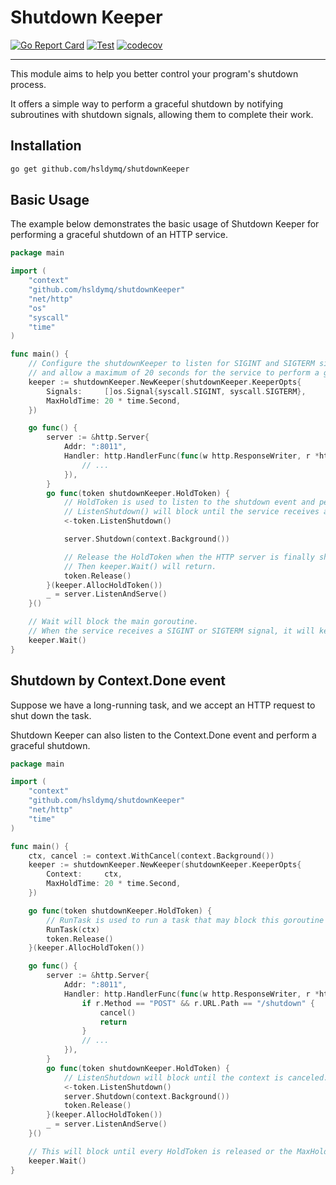 # Shutdown Keeper

[![Go Report Card](https://goreportcard.com/badge/github.com/hsldymq/shutdownKeeper)](https://goreportcard.com/report/github.com/hsldymq/shutdownKeeper)
[![Test](https://github.com/hsldymq/shutdownKeeper/actions/workflows/test.yml/badge.svg)](https://github.com/hsldymq/shutdownKeeper/actions/workflows/test.yml)
[![codecov](https://codecov.io/gh/hsldymq/shutdownKeeper/branch/main/graph/badge.svg?token=JWHQP7XRMV)](https://codecov.io/gh/hsldymq/shutdownKeeper)

---

This module aims to help you better control your program's shutdown process.

It offers a simple way to perform a graceful shutdown by notifying subroutines with shutdown signals, allowing them to complete their work.

## Installation

```bash
go get github.com/hsldymq/shutdownKeeper
```

## Basic Usage
The example below demonstrates the basic usage of Shutdown Keeper for performing a graceful shutdown of an HTTP service.

```go
package main

import (
	"context"
	"github.com/hsldymq/shutdownKeeper"
	"net/http"
	"os"
	"syscall"
	"time"
)

func main() {
	// Configure the shutdownKeeper to listen for SIGINT and SIGTERM signals,
	// and allow a maximum of 20 seconds for the service to perform a graceful shutdown
	keeper := shutdownKeeper.NewKeeper(shutdownKeeper.KeeperOpts{
		Signals:     []os.Signal{syscall.SIGINT, syscall.SIGTERM},
		MaxHoldTime: 20 * time.Second,
	})

	go func() {
		server := &http.Server{
			Addr: ":8011",
			Handler: http.HandlerFunc(func(w http.ResponseWriter, r *http.Request) {
				// ...
			}),
		}
		go func(token shutdownKeeper.HoldToken) {
			// HoldToken is used to listen to the shutdown event and perform a graceful shutdown.
			// ListenShutdown() will block until the service receives a SIGINT or SIGTERM signal.
			<-token.ListenShutdown()

			server.Shutdown(context.Background())

			// Release the HoldToken when the HTTP server is finally shut down.
			// Then keeper.Wait() will return.
			token.Release()
		}(keeper.AllocHoldToken())
		_ = server.ListenAndServe()
	}()

	// Wait will block the main goroutine.
	// When the service receives a SIGINT or SIGTERM signal, it will keep blocking until every HoldToken is released or the MaxHoldTime is reached.
	keeper.Wait()
}
```

## Shutdown by Context.Done event
Suppose we have a long-running task, and we accept an HTTP request to shut down the task.

Shutdown Keeper can also listen to the Context.Done event and perform a graceful shutdown.

```go
package main

import (
	"context"
	"github.com/hsldymq/shutdownKeeper"
	"net/http"
	"time"
)

func main() {
	ctx, cancel := context.WithCancel(context.Background())
	keeper := shutdownKeeper.NewKeeper(shutdownKeeper.KeeperOpts{
		Context:     ctx,
		MaxHoldTime: 20 * time.Second,
	})

	go func(token shutdownKeeper.HoldToken) {
		// RunTask is used to run a task that may block this goroutine until the context is canceled.
		RunTask(ctx)
		token.Release()
	}(keeper.AllocHoldToken())

	go func() {
		server := &http.Server{
			Addr: ":8011",
			Handler: http.HandlerFunc(func(w http.ResponseWriter, r *http.Request) {
				if r.Method == "POST" && r.URL.Path == "/shutdown" {
					cancel()
					return
				}
				// ...
			}),
		}
		go func(token shutdownKeeper.HoldToken) {
			// ListenShutdown will block until the context is canceled.
			<-token.ListenShutdown()
			server.Shutdown(context.Background())
			token.Release()
		}(keeper.AllocHoldToken())
		_ = server.ListenAndServe()
	}()

	// This will block until every HoldToken is released or the MaxHoldTime is reached.
	keeper.Wait()
}
```
